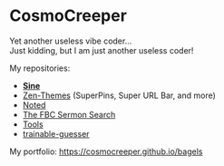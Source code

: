 # CosmoCreeper
Yet another useless vibe coder...\
Just kidding, but I am just another useless coder!

My repositories:
- [**Sine**](https://github.com/CosmoCreeper/Sine)
- [Zen-Themes](https://github.com/CosmoCreeper/Zen-Themes) (SuperPins, Super URL Bar, and more)
- [Noted](https://github.com/CosmoCreeper/Noted)
- [The FBC Sermon Search](https://github.com/CosmoCreeper/fbcss)
- [Tools](https://github.com/CosmoCreeper/Tools)
- [trainable-guesser](https://github.com/CosmoCreeper/trainable-guesser)

My portfolio: https://cosmocreeper.github.io/bagels
